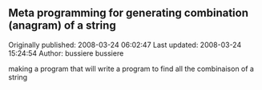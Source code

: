 ## Meta programming for generating combination (anagram) of a string

Originally published: 2008-03-24 06:02:47
Last updated: 2008-03-24 15:24:54
Author: bussiere bussiere

making a program that will write a program to find all the combinaison of a string